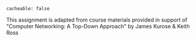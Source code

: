 ```
cacheable: false
```

This assignment is adapted from course materials provided in support of "Computer Networking: A Top-Down Approach" by James Kurose & Keith Ross
